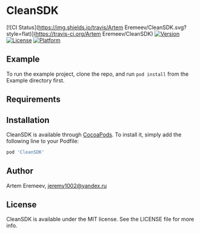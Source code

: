 # CleanSDK

[![CI Status](https://img.shields.io/travis/Artem Eremeev/CleanSDK.svg?style=flat)](https://travis-ci.org/Artem Eremeev/CleanSDK)
[![Version](https://img.shields.io/cocoapods/v/CleanSDK.svg?style=flat)](https://cocoapods.org/pods/CleanSDK)
[![License](https://img.shields.io/cocoapods/l/CleanSDK.svg?style=flat)](https://cocoapods.org/pods/CleanSDK)
[![Platform](https://img.shields.io/cocoapods/p/CleanSDK.svg?style=flat)](https://cocoapods.org/pods/CleanSDK)

## Example

To run the example project, clone the repo, and run `pod install` from the Example directory first.

## Requirements

## Installation

CleanSDK is available through [CocoaPods](https://cocoapods.org). To install
it, simply add the following line to your Podfile:

```ruby
pod 'CleanSDK'
```

## Author

Artem Eremeev, jeremy1002@yandex.ru

## License

CleanSDK is available under the MIT license. See the LICENSE file for more info.
